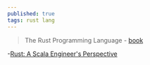 ```yaml
---
published: true
tags: rust lang
---
```

> The Rust Programming Language - [book](https://doc.rust-lang.org/stable/book/title-page.html)

-[Rust: A Scala Engineer's Perspective](https://beachape.com/blog/2017/05/24/rust-from-scala/)

